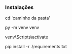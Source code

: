 ### Instalações

cd 'caminho da pasta'

py -m venv venv

venv\Scripts\activate

pip install -r .\requirements.txt

